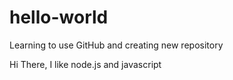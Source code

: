 # hello-world
Learning to use GitHub and creating new repository

Hi There, I like node.js and javascript

